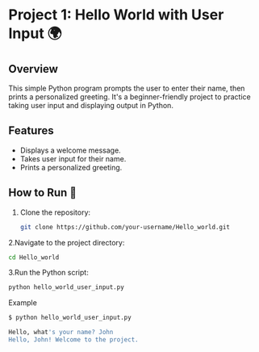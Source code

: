 # Project 1: Hello World with User Input 🌍

## Overview

This simple Python program prompts the user to enter their name, then prints a personalized greeting. It's a beginner-friendly project to practice taking user input and displaying output in Python.

## Features

- Displays a welcome message.
- Takes user input for their name.
- Prints a personalized greeting.

## How to Run 🚀

1. Clone the repository:

   ```bash
   git clone https://github.com/your-username/Hello_world.git
   ```
2.Navigate to the project directory:
```bash
cd Hello_world
```
3.Run the Python script:
```bash
python hello_world_user_input.py
```
Example 
```bash
$ python hello_world_user_input.py

Hello, what's your name? John
Hello, John! Welcome to the project.
```

